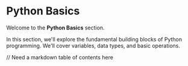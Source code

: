# Python Basics

Welcome to the **Python Basics** section.

 In this section, we'll explore the fundamental building blocks of Python programming. We'll cover variables, data types, and basic operations.


// Need a markdown table of contents here

